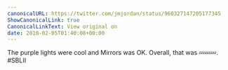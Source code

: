 ```yaml
---
canonicalURL: https://twitter.com/jmjordan/status/960327147205177345
ShowCanonicalLink: true
CanonicalLinkText: View original on
date: 2018-02-05T01:40:08+00:00
---
```

The purple lights were cool and Mirrors was OK. Overall, that was 💤💤💤. #SBLII